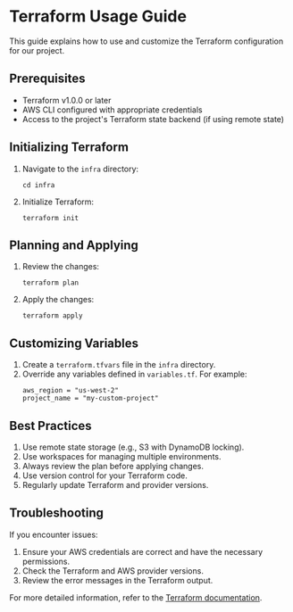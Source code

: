 # Terraform Usage Guide

This guide explains how to use and customize the Terraform configuration for our project.

## Prerequisites

- Terraform v1.0.0 or later
- AWS CLI configured with appropriate credentials
- Access to the project's Terraform state backend (if using remote state)

## Initializing Terraform

1. Navigate to the `infra` directory:
   ```
   cd infra
   ```

2. Initialize Terraform:
   ```
   terraform init
   ```

## Planning and Applying

1. Review the changes:
   ```
   terraform plan
   ```

2. Apply the changes:
   ```
   terraform apply
   ```

## Customizing Variables

1. Create a `terraform.tfvars` file in the `infra` directory.
2. Override any variables defined in `variables.tf`. For example:
   ```hcl
   aws_region = "us-west-2"
   project_name = "my-custom-project"
   ```

## Best Practices

1. Use remote state storage (e.g., S3 with DynamoDB locking).
2. Use workspaces for managing multiple environments.
3. Always review the plan before applying changes.
4. Use version control for your Terraform code.
5. Regularly update Terraform and provider versions.

## Troubleshooting

If you encounter issues:
1. Ensure your AWS credentials are correct and have the necessary permissions.
2. Check the Terraform and AWS provider versions.
3. Review the error messages in the Terraform output.

For more detailed information, refer to the [Terraform documentation](https://www.terraform.io/docs).